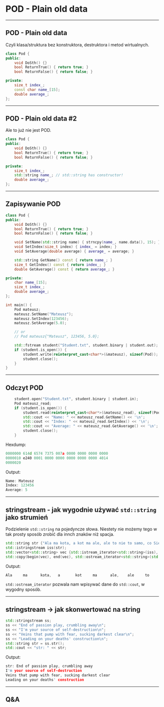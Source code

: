 <!-- .slide: data-background="#111111" -->

# POD - Plain old data

___

## POD - Plain old data

Czyli klasa/struktura bez konstruktora, destruktora i metod wirtualnych.

```cpp
class Pod {
public:
    void DoSth() {}
    bool ReturnTrue() { return true; }
    bool ReturnFalse() { return false; }

private:
    size_t index_;
    const char name_[15];
    double average_;
};
```
<!-- .element: class="fragment fade-in" -->

___

## POD - Plain old data #2

Ale to już nie jest POD.

```cpp
class Pod {
public:
    void DoSth() {}
    bool ReturnTrue() { return true; }
    bool ReturnFalse() { return false; }

private:
    size_t index_;
    std::string name_; // std::string has constructor!
    double average_;
};
```
<!-- .element: class="fragment fade-in" -->

___
<!-- .slide: style="font-size: 0.9em" -->

## Zapisywanie POD

```cpp
class Pod {
public:
    void DoSth() {}
    bool ReturnTrue() { return true; }
    bool ReturnFalse() { return false; }

    void SetName(std::string name) { strncpy(name_, name.data(), 15); }
    void SetIndex(size_t index) { index_ = index; }
    void SetAverage(double average) { average_ = average; }

    std::string GetName() const { return name_; }
    size_t GetIndex() const { return index_; }
    double GetAverage() const { return average_; }

private:
    char name_[15];
    size_t index_;
    double average_;
};

int main() {
    Pod mateusz;
    mateusz.SetName("Mateusz");
    mateusz.SetIndex(123456);
    mateusz.SetAverage(5.0);

    // or
    // Pod mateusz{"Mateusz", 123456, 5.0};

    std::fstream student("Student.txt", student.binary | student.out);
    if (student.is_open()) {
        student.write(reinterpret_cast<char*>(&mateusz), sizeof(Pod));
        student.close();
    }
}
```
<!-- .element: class="fragment fade-in" -->

___
<!-- .slide: style="font-size: 0.9em" -->

## Odczyt POD

```cpp
    student.open("Student.txt", student.binary | student.in);
    Pod mateusz_read;
    if (student.is_open()) {
        student.read(reinterpret_cast<char*>(&mateusz_read), sizeof(Pod));
        std::cout << "Name: " << mateusz_read.GetName() << '\n';
        std::cout << "Index: " << mateusz_read.GetIndex() << '\n';
        std::cout << "Average: " << mateusz_read.GetAverage() << '\n';
        student.close();
    }
```
<!-- .element: class="fragment fade-in" -->

Hexdump:
<!-- .element: class="fragment fade-in" -->

```cpp
0000000 614d 6574 7375 007a 0000 0000 0000 0000
0000010 e240 0001 0000 0000 0000 0000 0000 4014
0000020
```
<!-- .element: class="fragment fade-in" -->

Output:
<!-- .element: class="fragment fade-in" -->

```cpp
Name: Mateusz
Index: 123456
Average: 5
```
<!-- .element: class="fragment fade-in" -->

___
<!-- .slide: style="font-size: 0.9em" -->

## stringstream - jak wygodnie używać `std::string` jako strumień

Podzielenie `std::string` na pojedyncze słowa. Niestety nie możemy tego w tak prosty sposób zrobić dla innch znaków niż spacja.

```cpp
std::string str {"Ala ma kota, a kot ma ale, ale to nie to samo, co Sierotka ma rysia."};
std::istringstream iss(str);
std::vector<std::string> vec {std::istream_iterator<std::string>(iss), {}};
std::copy(begin(vec), end(vec), std::ostream_iterator<std::string>(std::cout, "\t"));
```
<!-- .element: class="fragment fade-in" -->

Output:
<!-- .element: class="fragment fade-in" -->

```cpp
Ala     ma      kota,   a       kot     ma      ale,    ale     to      nie     to      samo,   co      Sierotka        ma      rysia.
```
<!-- .element: class="fragment fade-in" -->

`std::ostream_iterator` pozwala nam wpisywać dane do `std::cout`, w wygodny sposób.
<!-- .element: class="fragment fade-in" -->

___

## stringstream -> jak skonwertować na string

```cpp
std::stringstream ss;
ss << "End of passion play, crumbling away\n";
ss << "I'm your source of self-destruction\n";
ss << "Veins that pump with fear, sucking darkest clear\n";
ss << "Leading on your deaths' construction\n";
std::string str = ss.str();
std::cout << "str: " << str;
```
<!-- .element: class="fragment fade-in" -->

Output:
<!-- .element: class="fragment fade-in" -->

```cpp []
str: End of passion play, crumbling away
I'm your source of self-destruction
Veins that pump with fear, sucking darkest clear
Leading on your deaths' construction
```
<!-- .element: class="fragment fade-in" -->

___

## Q&A

